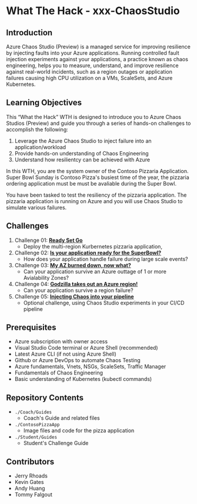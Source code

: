 # What The Hack - xxx-ChaosStudio

## Introduction 

Azure Chaos Studio (Preview) is a managed service for improving resilience by injecting faults into your Azure applications. Running controlled fault
injection
experiments against your applications, a practice known as chaos engineering, helps you to measure, understand, and improve resilience against real-world
incidents, such as a region outages or application failures causing high CPU utilization on a VMs, ScaleSets, and Azure Kubernetes.


## Learning Objectives
This “What the Hack” WTH is designed to introduce you to Azure Chaos Studios (Preview) and guide you through a series of hands-on challenges to accomplish
the following:
  
1. Leverage the Azure Chaos Studio to inject failure into an application/workload
2. Provide hands-on understanding of Chaos Engineering 
3. Understand how resilientcy can be achieved with Azure 

In this WTH, you are the system owner of the Contoso Pizzaria Application. Super Bowl Sunday is Contoso Pizza's busiest time of the year, the pizzaria
ordering application must be must be avaliable during the Super Bowl. 

You have been tasked to test the resiliency of the pizzaria application. The pizzaria application is running on Azure and you will use Chaos Studio to
simulate various failures. 

## Challenges
1. Challenge 01: **[Ready Set Go](Student/Challenge-01.md)**
	 - Deploy the multi-region Kurbernetes pizzaria application,
1. Challenge 02: **[Is your application ready for the SuperBowl?](Student/Challenge-02.md)**
	 - How does your application handle failure during large scale events?
1. Challenge 03: **[My AZ burned down, now what?](Student/Challenge-03.md)**
	 - Can your application survive an Azure outtage of 1 or more Avialability Zones?
1. Challenge 04: **[Godzilla takes out an Azure region!](Student/Challenge-04.md)**
	 - Can your application survive a region failure? 
1. Challenge 05: **[Injecting Chaos into your pipeline](Student/Challenge-05.md)**
	 - Optional challenge, using Chaos Studio experiments in your CI/CD pipeline

## Prerequisites
- Azure subscription with owner access
- Visual Studio Code terminal or Azure Shell (recommended)
- Latest Azure CLI (if not using Azure Shell) 
- Github or Azure DevOps to automate Chaos Testing
- Azure fundamentals, Vnets, NSGs, ScaleSets, Traffic Manager 
- Fundamentals of Chaos Engineering
- Basic understanding of Kubernetes (kubectl commands)

## Repository Contents
- `./Coach/Guides`
  - Coach's Guide and related files
- `./ContosoPizzaApp`
  - Image files and code for the pizza application
- `./Student/Guides`
  - Student's Challenge Guide

## Contributors
- Jerry Rhoads
- Kevin Gates
- Andy Huang
- Tommy Falgout 
